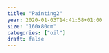 ```yaml
---
title: "Painting2"
year: 2020-01-03T14:41:58+01:00
size: "160x80cm"
categories: ["oil"]
draft: false
---
```

